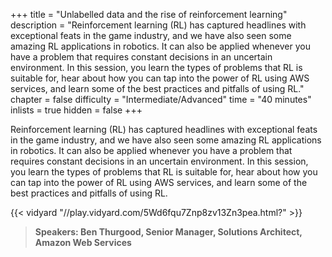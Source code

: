 +++
title = "Unlabelled data and the rise of reinforcement learning"
description = "Reinforcement learning (RL) has captured headlines with exceptional feats in the game industry, and we have also seen some amazing RL applications in robotics. It can also be applied whenever you have a problem that requires constant decisions in an uncertain environment. In this session, you learn the types of problems that RL is suitable for, hear about how you can tap into the power of RL using AWS services, and learn some of the best practices and pitfalls of using RL."
chapter = false
difficulty = "Intermediate/Advanced"
time = "40 minutes"
inlists = true
hidden = false
+++

Reinforcement learning (RL) has captured headlines with exceptional feats in the game industry, and we have also seen some amazing RL applications in robotics. It can also be applied whenever you have a problem that requires constant decisions in an uncertain environment. In this session, you learn the types of problems that RL is suitable for, hear about how you can tap into the power of RL using AWS services, and learn some of the best practices and pitfalls of using RL.

{{< vidyard "//play.vidyard.com/5Wd6fqu7Znp8zv13Zn3pea.html?" >}}

> **Speakers: Ben Thurgood, Senior Manager, Solutions Architect, Amazon Web Services** 
